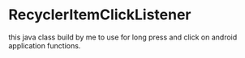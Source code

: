 # RecyclerItemClickListener
this java class build by me to use for long press and click on android application functions.
